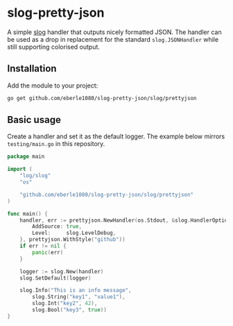 # slog-pretty-json

A simple [slog](https://pkg.go.dev/log/slog) handler that outputs nicely
formatted JSON. The handler can be used as a drop in replacement for the
standard `slog.JSONHandler` while still supporting colorised output.

## Installation

Add the module to your project:

```bash
go get github.com/eberle1080/slog-pretty-json/slog/prettyjson
```

## Basic usage

Create a handler and set it as the default logger. The example below mirrors
`testing/main.go` in this repository.

```go
package main

import (
    "log/slog"
    "os"

    "github.com/eberle1080/slog-pretty-json/slog/prettyjson"
)

func main() {
    handler, err := prettyjson.NewHandler(os.Stdout, &slog.HandlerOptions{
        AddSource: true,
        Level:     slog.LevelDebug,
    }, prettyjson.WithStyle("github"))
    if err != nil {
        panic(err)
    }

    logger := slog.New(handler)
    slog.SetDefault(logger)

    slog.Info("This is an info message",
        slog.String("key1", "value1"),
        slog.Int("key2", 42),
        slog.Bool("key3", true))
}
```
